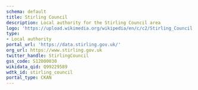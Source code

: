```yaml
---
schema: default
title: Stirling Council
description: Local authority for the Stirling Council area 
logo: 'https://upload.wikimedia.org/wikipedia/en/c/c2/Stirling_Council.svg'
type:
- Local authority
portal_url: 'https://data.stirling.gov.uk/'
org_url: https://www.stirling.gov.uk
twitter_handle: StirlingCouncil
gss_code: S12000030
wikidata_qid: Q99229589
wdtk_id: stirling_council
portal_type: CKAN
---
```

